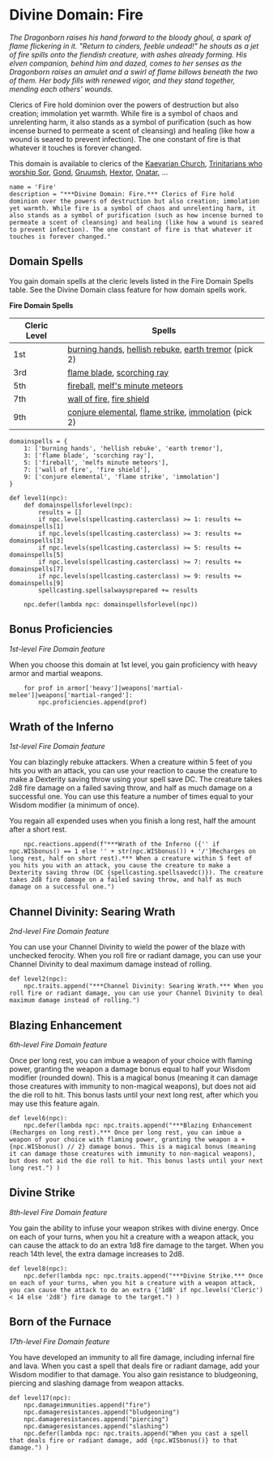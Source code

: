 # Divine Domain: Fire
*The Dragonborn raises his hand forward to the bloody ghoul, a spark of flame flickering in it. "Return to cinders, feeble undead!" he shouts as a jet of fire spills onto the fiendish creature, with ashes already forming. His elven companion, behind him and dazed, comes to her senses as the Dragonborn raises an amulet and a swirl of flame billows beneath the two of them. Her body fills with renewed vigor, and they stand together, mending each others' wounds.*

Clerics of Fire hold dominion over the powers of destruction but also creation; immolation yet warmth. While fire is a symbol of chaos and unrelenting harm, it also stands as a symbol of purification (such as how incense burned to permeate a scent of cleansing) and healing (like how a wound is seared to prevent infection). The one constant of fire is that whatever it touches is forever changed.

This domain is available to clerics of the [Kaevarian Church](../../Religions/KaevarianChurch.md), [Trinitarians who worship Sor](../../Religions/Trinitarian.md#sor), [Gond](../../Religions/Pantheon/Gond.md), [Gruumsh](../../Religions/Pantheon/Gruumsh.md), [Hextor](../../Religions/Pantheon/Hextor.md), [Onatar](../../Religions/Pantheon/Onatar.md), ...

```
name = 'Fire'
description = "***Divine Domain: Fire.*** Clerics of Fire hold dominion over the powers of destruction but also creation; immolation yet warmth. While fire is a symbol of chaos and unrelenting harm, it also stands as a symbol of purification (such as how incense burned to permeate a scent of cleansing) and healing (like how a wound is seared to prevent infection). The one constant of fire is that whatever it touches is forever changed."
```

## Domain Spells
You gain domain spells at the cleric levels listed in the Fire Domain Spells table. See the Divine Domain class feature for how domain spells work.

**Fire Domain Spells**

Cleric Level | Spells
------------ | ------
1st	 | [burning hands](../../Magic/Spells/burning-hands.md), [hellish rebuke](../../Magic/Spells/hellish-rebuke.md), [earth tremor](../../Magic/Spells/earth-tremor.md) (pick 2)
3rd	 | [flame blade](../../Magic/Spells/flame-blade.md), [scorching ray](../../Magic/Spells/scorching-ray.md)
5th	 | [fireball](../../Magic/Spells/fireball.md), [melf's minute meteors](../../Magic/Spells/melfs-minute-meteors.md)
7th	 | [wall of fire](../../Magic/Spells/wall-of-fire.md), [fire shield](../../Magic/Spells/fire-shield.md)
9th	 | [conjure elemental](../../Magic/Spells/conjure-elemental.md), [flame strike](../../Magic/Spells/flame-strike.md), [immolation](../../Magic/Spells/immolation.md) (pick 2)

```
domainspells = {
    1: ['burning hands', 'hellish rebuke', 'earth tremor'],
    3: ['flame blade', 'scorching ray'],
    5: ['fireball', 'melfs minute meteors'],
    7: ['wall of fire', 'fire shield'],
    9: ['conjure elemental', 'flame strike', 'immolation']
}

def level1(npc):
    def domainspellsforlevel(npc):
        results = []
        if npc.levels(spellcasting.casterclass) >= 1: results += domainspells[1]
        if npc.levels(spellcasting.casterclass) >= 3: results += domainspells[3]
        if npc.levels(spellcasting.casterclass) >= 5: results += domainspells[5]
        if npc.levels(spellcasting.casterclass) >= 7: results += domainspells[7]
        if npc.levels(spellcasting.casterclass) >= 9: results += domainspells[9]
        spellcasting.spellsalwaysprepared += results

    npc.defer(lambda npc: domainspellsforlevel(npc))
```

## Bonus Proficiencies
*1st-level Fire Domain feature*

When you choose this domain at 1st level, you gain proficiency with heavy armor and martial weapons.

```
    for prof in armor['heavy']|weapons['martial-melee']|weapons['martial-ranged']:
        npc.proficiencies.append(prof)
```

## Wrath of the Inferno
*1st-level Fire Domain feature*

You can blazingly rebuke attackers. When a creature within 5 feet of you hits you with an attack, you can use your reaction to cause the creature to make a Dexterity saving throw using your spell save DC. The creature takes 2d8 fire damage on a failed saving throw, and half as much damage on a successful one. You can use this feature a number of times equal to your Wisdom modifier (a minimum of once).

You regain all expended uses when you finish a long rest, half the amount after a short rest.

```
    npc.reactions.append(f"***Wrath of the Inferno ({'' if npc.WISbonus() == 1 else '' + str(npc.WISbonus()) + '/'}Recharges on long rest, half on short rest).*** When a creature within 5 feet of you hits you with an attack, you cause the creature to make a Dexterity saving throw (DC {spellcasting.spellsavedc()}). The creature takes 2d8 fire damage on a failed saving throw, and half as much damage on a successful one.")
```

## Channel Divinity: Searing Wrath
*2nd-level Fire Domain feature*

You can use your Channel Divinity to wield the power of the blaze with unchecked ferocity. When you roll fire or radiant damage, you can use your Channel Divinity to deal maximum damage instead of rolling.

```
def level2(npc):
    npc.traits.append("***Channel Divinity: Searing Wrath.*** When you roll fire or radiant damage, you can use your Channel Divinity to deal maximum damage instead of rolling.")
```

## Blazing Enhancement
*6th-level Fire Domain feature*

Once per long rest, you can imbue a weapon of your choice with flaming power, granting the weapon a damage bonus equal to half your Wisdom modifier (rounded down). This is a magical bonus (meaning it can damage those creatures with immunity to non-magical weapons), but does not aid the die roll to hit. This bonus lasts until your next long rest, after which you may use this feature again.

```
def level6(npc):
    npc.defer(lambda npc: npc.traits.append("***Blazing Enhancement (Recharges on long rest).*** Once per long rest, you can imbue a weapon of your choice with flaming power, granting the weapon a +{npc.WISbonus() // 2} damage bonus. This is a magical bonus (meaning it can damage those creatures with immunity to non-magical weapons), but does not aid the die roll to hit. This bonus lasts until your next long rest.") )
```

## Divine Strike
*8th-level Fire Domain feature*

You gain the ability to infuse your weapon strikes with divine energy. Once on each of your turns, when you hit a creature with a weapon attack, you can cause the attack to do an extra 1d8 fire damage to the target. When you reach 14th level, the extra damage increases to 2d8.

```
def level8(npc):
    npc.defer(lambda npc: npc.traits.append("***Divine Strike.*** Once on each of your turns, when you hit a creature with a weapon attack, you can cause the attack to do an extra {'1d8' if npc.levels('Cleric') < 14 else '2d8'} fire damage to the target.") )
```

## Born of the Furnace
*17th-level Fire Domain feature*

You have developed an immunity to all fire damage, including infernal fire and lava. When you cast a spell that deals fire or radiant damage, add your Wisdom modifier to that damage. You also gain resistance to bludgeoning, piercing and slashing damage from weapon attacks.

```
def level17(npc):
    npc.damageimmunities.append("fire")
    npc.damageresistances.append("bludgeoning")
    npc.damageresistances.append("piercing")
    npc.damageresistances.append("slashing")
    npc.defer(lambda npc: npc.traits.append("When you cast a spell that deals fire or radiant damage, add {npc.WISbonus()} to that damage.") )
```
